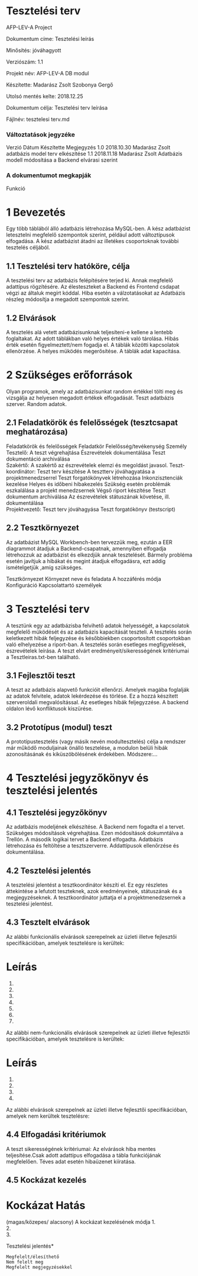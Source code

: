 # 	Tesztelési terv 

AFP-LEV-A Project

Dokumentum címe: Tesztelési leírás

Minősítés: jóváhagyott

Verziószám: 1.1

Projekt név: AFP-LEV-A DB modul

Készítette:	
		Madarász Zsolt
		Szobonya Gergő
		
Utolsó mentés kelte: 2018.12.25	

Dokumentum célja: Tesztelési terv leírása

Fájlnév:	tesztelesi terv.md


###	Változtatások jegyzéke
Verzió	Dátum	Készítette	Megjegyzés
1.0	2018.10.30 	Madarász Zsolt	 adatbázis model terv elkészítése
1.1	2018.11.18	Madarász Zsolt	Adatbázis modell módosítása a Backend elvárasi szerint
			
			
			

###	A dokumentumot megkapják
Funkció



#	1	Bevezetés
Egy több táblából álló adatbázis létrehozása MySQL-ben. A kész adatbázist letesztelni megfelelő szempontok szerint, például adott változtípusok elfogadása. A kész adatbázist átadni az illetékes csoportoknak további tesztelés céljából.


##	1.1	Tesztelési terv hatóköre, célja 
A tesztelési terv az adatbázis felépítésére terjed ki. Annak megfelelő adattípus rögzítésére. Az élesteszteket a Backend és Frontend csdapat végzi az általuk megírt kóddal. Hiba esetén a válzotatásokat az Adatbázis részleg módosítja a megadott szempontok szerint.

##	1.2	Elvárások

A tesztelés alá vetett adatbázisunknak teljesíteni-e kellene a lentebb foglaltakat.
Az adott táblákban való helyes értékek való tárolása.
Hibás érték esetén figyelmeztett/nem fogadja el.
A táblák közötti kapcsolatok ellenörzése.
A helyes müködés megerősítése.
A táblák adat kapacitása. 

#	2	Szükséges erőforrások

Olyan programok, amely az adatbázisunkat random értékkel tölti meg és vizsgálja az helyesen megadott értékek elfogadását.
Teszt adatbázis szerver.
Random adatok.

##	2.1	Feladatkörök és felelősségek (tesztcsapat meghatározása)

Feladatkörök és felelősségek
Feladatkör	Felelősség/tevékenység	Személy
Tesztelő:		A teszt végrehajtása
	Észrevételek dokumentálása
	Teszt dokumentáció archiválása	
Szakértő:	A szakértő az észrevételek elemzi és megoldást javasol.	
Teszt-koordinátor:		Teszt terv készítése
	A tesztterv jóváhagyatása a projektmenedzserrel
	Teszt forgatókönyvek létrehozása
	Inkonzisztenciák kezelése 
	Helyes és időbeni hibakezelés 
	Szükség esetén problémák eszkalálása a projekt menedzsernek 
	Végső riport készítése
	Teszt dokumentum archiválása
	Az észrevételek státuszának követése, ill. dokumentálása	
Projektvezető:		Teszt terv jóváhagyása 
	Teszt forgatókönyv (testscript)	

##	2.2	Tesztkörnyezet
Az adatbázist MySQL Workbench-ben tervezzük meg, ezután a EER diagrammot átadjuk a Backend-csapatnak, amennyiben elfogadja létrehozzuk az adatbázist és elkezdjük annak tesztelését. Bármely probléma esetén javítjuk a hibákat és megint átadjuk elfogadásra, ezt addig ismételgetjük ,amíg szükséges.


Tesztkörnyezet
Környezet neve és feladata	A hozzáférés módja	Konfiguráció	Kapcsolattartó személyek
			
			
			
#	3	Tesztelési terv

A tesztünk egy az adatbázisba felvihető adatok helyességét, a kapcsolatok megfelelő müködését és az adatbázis kapacitását teszteli.
A tesztelés során keletkezett hibák feljegyzése és későbbiekben csoportosított csoportokban való elhelyezése a riport-ban.
A tesztelés során esetleges megfigyelések, észrevételek leírása.
A teszt elvárt eredményeit/sikerességének kritériumai a Tesztleiras.txt-ben található.

##	3.1	Fejlesztői teszt

A teszt az adatbázis alapvető funkcióit ellenőrzi.
Amelyek magába foglalják az adatok felvitele, adatok lekérdezése és törlése.
Ez a hozzá készített szerveroldali megvalósítással.
Az esetleges hibák feljegyzzése.
A backend oldalon lévő konfliktusok kiszürése.

##	3.2	Prototípus (modul) teszt

A prototípustesztelés (vagy másik nevén modultesztelés) célja a rendszer már működő moduljainak önálló tesztelése, a modulon belüli hibák azonosításának és kiküszöbölésének érdekében. Módszere:...

#	4	Tesztelési jegyzőkönyv és tesztelési jelentés
##	4.1	Tesztelési jegyzőkönyv
Az adatbázis modeljének elkészítése. A Backend nem fogadta el a tervet. Szükséges módosítások végrehajtása. Ezen módosítások dokumntálva a Trellón. A második logikai tervet a Backend elfogadta. Adatbázis létrehozása és feltöltése a tesztszerverre. Addattípusok ellenőrzése és dokumentálása.

##	4.2	Tesztelési jelentés

A tesztelési jelentést a tesztkoordinátor készíti el. Ez egy részletes áttekintése a lefutott teszteknek, azok eredményeinek, státuszának és a megjegyzéseknek.
A tesztkoordinátor juttatja el a projektmenedzsernek a tesztelési jelentést. 
##	4.3	Tesztelt elvárások 

Az alábbi funkcionális elvárások szerepelnek az üzleti illetve fejlesztői specifikációban, amelyek tesztelésre is kerültek: 

#	Leírás
1.	
2.	
3.	
4.	
5.	
6.	
7.	

Az alábbi nem-funkcionális elvárások szerepelnek az üzleti illetve fejlesztői specifikációban, amelyek tesztelésre is kerültek: 

#	Leírás
1.	
2.	
3.	
4.	

Az alábbi elvárások szerepelnek az üzleti illetve fejlesztői specifikációban, amelyek nem kerültek tesztelésre: 

##	4.4	Elfogadási kritériumok
A teszt sikerességének kritériumai: Az elvárások hiba mentes teljesítése.Csak adott adattípus elfogadása a tábla funkciójának megfelelően. Téves adat esetén hibaüzenet kiíratása.
	
##	4.5	Kockázat kezelés

#	Kockázat	Hatás
(magas/közepes/
alacsony)	A kockázat kezelésének módja
1.			
2.			
3.			

Tesztelési jelentés*




	Megfelelt/élesíthető
	Nem felelt meg
	Megfelelt megjegyzésekkel

